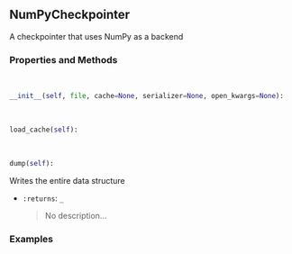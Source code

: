 ## <a id="McUtils.Scaffolding.Checkpointing.NumPyCheckpointer">NumPyCheckpointer</a>
A checkpointer that uses NumPy as a backend

### Properties and Methods
<a id="McUtils.Scaffolding.Checkpointing.NumPyCheckpointer.__init__" class="docs-object-method">&nbsp;</a>
```python
__init__(self, file, cache=None, serializer=None, open_kwargs=None): 
```

<a id="McUtils.Scaffolding.Checkpointing.NumPyCheckpointer.load_cache" class="docs-object-method">&nbsp;</a>
```python
load_cache(self): 
```

<a id="McUtils.Scaffolding.Checkpointing.NumPyCheckpointer.dump" class="docs-object-method">&nbsp;</a>
```python
dump(self): 
```
Writes the entire data structure
- `:returns`: `_`
    >No description...

### Examples


